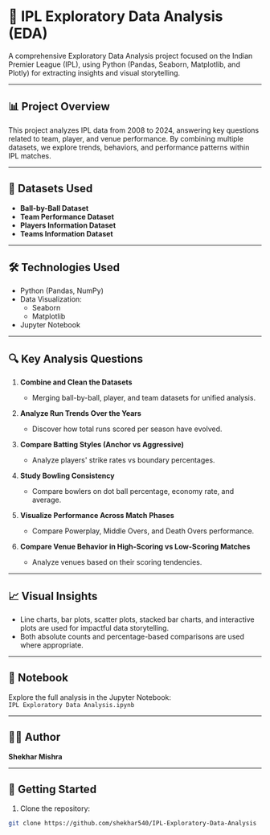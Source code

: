 # 🏏 IPL Exploratory Data Analysis (EDA)

A comprehensive Exploratory Data Analysis project focused on the Indian Premier League (IPL), using Python (Pandas, Seaborn, Matplotlib, and Plotly) for extracting insights and visual storytelling.

---

## 📊 Project Overview

This project analyzes IPL data from 2008 to 2024, answering key questions related to team, player, and venue performance. By combining multiple datasets, we explore trends, behaviors, and performance patterns within IPL matches.

---

## 📂 Datasets Used

- **Ball-by-Ball Dataset**  
- **Team Performance Dataset**  
- **Players Information Dataset**  
- **Teams Information Dataset**

---

## 🛠️ Technologies Used

- Python (Pandas, NumPy)
- Data Visualization:
  - Seaborn
  - Matplotlib
- Jupyter Notebook

---

## 🔍 Key Analysis Questions

1. **Combine and Clean the Datasets**  
   - Merging ball-by-ball, player, and team datasets for unified analysis.

2. **Analyze Run Trends Over the Years**  
   - Discover how total runs scored per season have evolved.

3. **Compare Batting Styles (Anchor vs Aggressive)**  
   - Analyze players' strike rates vs boundary percentages.

4. **Study Bowling Consistency**  
   - Compare bowlers on dot ball percentage, economy rate, and average.

5. **Visualize Performance Across Match Phases**  
   - Compare Powerplay, Middle Overs, and Death Overs performance.

6. **Compare Venue Behavior in High-Scoring vs Low-Scoring Matches**  
   - Analyze venues based on their scoring tendencies.

---

## 📈 Visual Insights

- Line charts, bar plots, scatter plots, stacked bar charts, and interactive plots are used for impactful data storytelling.
- Both absolute counts and percentage-based comparisons are used where appropriate.

---

## 📑 Notebook

Explore the full analysis in the Jupyter Notebook:  
`IPL Exploratory Data Analysis.ipynb`

---

## 👨‍💻 Author

**Shekhar Mishra**

---

## 🚀 Getting Started

1. Clone the repository:
```bash
git clone https://github.com/shekhar540/IPL-Exploratory-Data-Analysis
